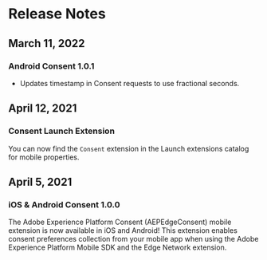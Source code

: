 # Release Notes

## March 11, 2022

### Android Consent 1.0.1

* Updates timestamp in Consent requests to use fractional seconds.

## April 12, 2021

### Consent Launch Extension

You can now find the `Consent` extension in the Launch extensions catalog for mobile properties.

## April 5, 2021

### iOS & Android Consent 1.0.0

The Adobe Experience Platform Consent \(AEPEdgeConsent\) mobile extension is now available in iOS and Android! This extension enables consent preferences collection from your mobile app when using the Adobe Experience Platform Mobile SDK and the Edge Network extension.


